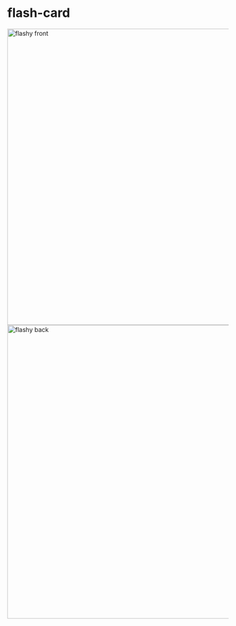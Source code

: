 # flash-card
<img width="674" alt="flashy front" src="https://user-images.githubusercontent.com/89553093/151706385-feccd562-6a52-4ede-ab19-0468579f3966.png">
<img width="668" alt="flashy back" src="https://user-images.githubusercontent.com/89553093/151706530-42a882f2-c2e7-48ad-88d7-150839cdd945.png">
